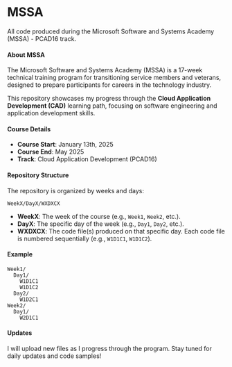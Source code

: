 # MSSA
All code produced during the Microsoft Software and Systems Academy (MSSA) - PCAD16 track.

#### About MSSA
The Microsoft Software and Systems Academy (MSSA) is a 17-week technical training program for transitioning service members and veterans, designed to prepare participants for careers in the technology industry.

This repository showcases my progress through the **Cloud Application Development (CAD)** learning path, focusing on software engineering and application development skills.

#### Course Details
- **Course Start**: January 13th, 2025  
- **Course End**: May 2025  
- **Track**: Cloud Application Development (PCAD16)

#### Repository Structure
The repository is organized by weeks and days:
```
WeekX/DayX/WXDXCX
```
- **WeekX**: The week of the course (e.g., `Week1`, `Week2`, etc.).
- **DayX**: The specific day of the week (e.g., `Day1`, `Day2`, etc.).
- **WXDXCX**: The code file(s) produced on that specific day. Each code file is numbered sequentially (e.g., `W1D1C1`, `W1D1C2`).

#### Example
```
Week1/  
  Day1/  
    W1D1C1  
    W1D1C2  
  Day2/  
    W1D2C1  
Week2/  
  Day1/  
    W2D1C1  
```

#### Updates
I will upload new files as I progress through the program. Stay tuned for daily updates and code samples!
